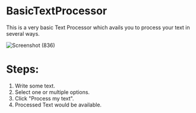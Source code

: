 # BasicTextProcessor
This is a very basic Text Processor which avails you to process your text in several ways.

![Screenshot (836)](https://user-images.githubusercontent.com/69791531/129327948-a2383583-8325-4634-a728-9b67cf815cac.png)

# Steps:
1. Write some text.<br>
2. Select one or multiple options.<br>
3. Click "Process my text".<br>
4. Processed Text would be available.<br>









